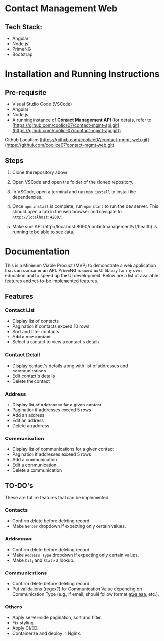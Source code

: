 # Contact Management Web

## Tech Stack:

* Angular
* Node.js
* PrimeNG
* Bootstrap

# Installation and Running Instructions

## Pre-requisite

* Visual Studio Code (VSCode)
* Angular
* Node.js
* A running instance of **Contact Management API** (for details, refer to [https://github.com/coolice07/contact-mgmt-api.git](https://github.com/coolice07/contact-mgmt-api.git))

Github Location: [https://github.com/coolice07/contact-mgmt-web.git](https://github.com/coolice07/contact-mgmt-web.git)

## Steps

1. Clone the repository above.

2. Open VSCode and open the folder of the cloned repository.

3. In VSCode, open a terminal and run `npm install` to install the dependencies.

4. Once `npm install` is complete, run `npm start` to run the dev server. This should open a tab in the web browser and navigate to [`http://localhost:4200/`](http://localhost:4200/).

5. Make sure API (http://localhost:8090/contactmanagement/v1/health) is running to be able to see data.

# Documentation

This is a Minimum Viable Product (MVP) to demonstrate a web application that can consume an API. PrimeNG is used as UI library for my own education and to speed up the UI development. Below are a list of available features and yet-to-be implemented features.

## Features

### Contact List

* Display list of contacts
* Pagination if contacts exceed 10 rows
* Sort and filter contacts
* Add a new contact
* Select a contact to view a contact's details

### Contact Detail

* Display contact's details along with list of addresses and communications
* Edit contact's details
* Delete the contact

### Address

* Display list of addresses for a given contact
* Pagination if addresses exceed 5 rows
* Add an address
* Edit an address
* Delete an address

### Communication

* Display list of communications for a given contact
* Pagination if addresses exceed 5 rows
* Add a communication
* Edit a communication
* Delete a communication


## TO-DO's

These are future features that can be implemented.

### Contacts
* Confirm delete before deleting record.
* Make `Gender` dropdown if expecting only certain values.

### Addresses
* Confirm delete before deleting record. 
* Make `Address Type` dropdown if expecting only certain values.
* Make `City` and `State` a lookup.

### Communications
* Confirm delete before deleting record. 
* Put validations (regex?) for Communication Value depending on Communication Type (e.g., if email, should follow format a@a.aaa, etc.).

### Others
* Apply server-side pagination, sort and filter.
* Fix styling.
* Apply CI/CD.
* Containerize and deploy in Nginx.



